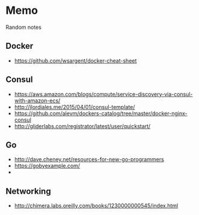 # Memo

Random notes

## Docker

- https://github.com/wsargent/docker-cheat-sheet

## Consul 

- https://aws.amazon.com/blogs/compute/service-discovery-via-consul-with-amazon-ecs/
- http://jlordiales.me/2015/04/01/consul-template/
- https://github.com/alevm/dockers-catalog/tree/master/docker-nginx-consul
- http://gliderlabs.com/registrator/latest/user/quickstart/

## Go

- http://dave.cheney.net/resources-for-new-go-programmers
- https://gobyexample.com/
- 

## Networking

- http://chimera.labs.oreilly.com/books/1230000000545/index.html
